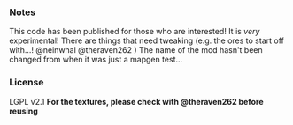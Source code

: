 ### Notes

This code has been published for those who are interested!
It is *very* experimental! There are things that need tweaking (e.g. the ores to start off with...! @neinwhal @theraven262 )
The name of the mod hasn't been changed from when it was just a mapgen test...

### License
LGPL v2.1
**For the textures, please check with @theraven262 before reusing**
